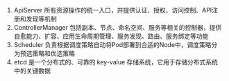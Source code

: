1. ApiServer 所有资源操作的统一入口，并提供认证、授权、访问控制、API注册和发现等机制
2. ControllerManager 包括副本、节点、命名空间、服务等相关的控制器，提供自愈能力、扩容、应用生命周期管理、服务发现、路由、服务绑定等功能
3. Scheduler 负责根据调度策略自动将Pod部署到合适的Node中，调度策略分为预选策略和优选策略
4. etcd 是一个分布式的、可靠的 key-value 存储系统，它用于存储分布式系统中的关键数据

